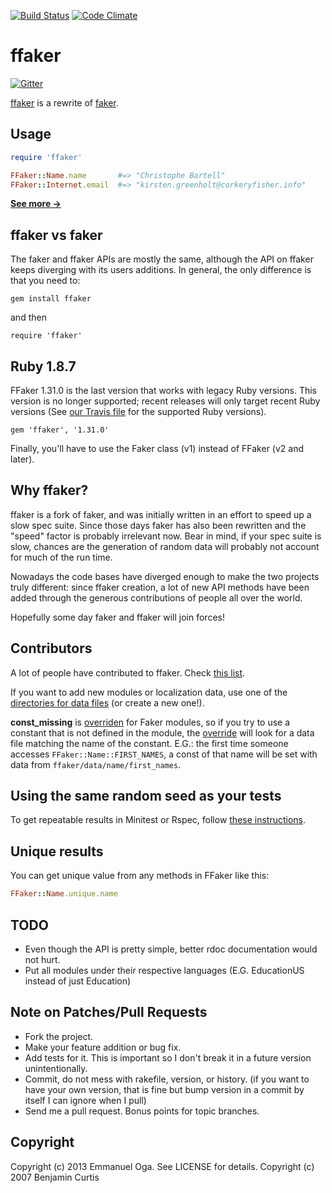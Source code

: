 [![Build Status](https://travis-ci.org/ffaker/ffaker.svg?branch=master)](https://travis-ci.org/ffaker/ffaker) [![Code Climate](https://codeclimate.com/github/EmmanuelOga/ffaker/badges/gpa.svg)](https://codeclimate.com/github/EmmanuelOga/ffaker)
# ffaker

[![Gitter](https://badges.gitter.im/Join%20Chat.svg)](https://gitter.im/ffaker/ffaker?utm_source=badge&utm_medium=badge&utm_campaign=pr-badge&utm_content=badge)

[ffaker](http://rubygems.org/gems/ffaker) is a rewrite of [faker](http://rubygems.org/gems/faker).

## Usage

```ruby
require 'ffaker'

FFaker::Name.name       #=> "Christophe Bartell"
FFaker::Internet.email  #=> "kirsten.greenholt@corkeryfisher.info"
```

**[See more →](REFERENCE.md)**

## ffaker vs faker

The faker and ffaker APIs are mostly the same, although the API on ffaker keeps
diverging with its users additions. In general, the only difference is that you
need to:

    gem install ffaker

and then

    require 'ffaker'

## Ruby  1.8.7

FFaker 1.31.0 is the last version that works with legacy Ruby versions. This version is no longer supported; recent releases will only target recent Ruby versions (See [our Travis file](https://github.com/ffaker/ffaker/blob/master/.travis.yml) for the supported Ruby versions).

```
gem 'ffaker', '1.31.0'
```

Finally, you'll have to use the Faker class (v1) instead of FFaker (v2 and later).

## Why ffaker?

ffaker is a fork of faker, and was initially written in an effort to speed up
a slow spec suite. Since those days faker has also been rewritten and the
"speed" factor is probably irrelevant now. Bear in mind, if your spec suite
is slow, chances are the generation of random data will probably not account
for much of the run time.

Nowadays the code bases have diverged enough to make the two projects truly
different: since ffaker creation, a lot of new API methods have been added
through the generous contributions of people all over the world.

Hopefully some day faker and ffaker will join forces!

## Contributors

A lot of people have contributed to ffaker. Check [this list](https://github.com/ffaker/ffaker/graphs/contributors).

If you want to add new modules or localization data, use one of the
[directories for data files](https://github.com/ffaker/ffaker/tree/master/lib/ffaker/data)
(or create a new one!).

**const_missing** is
[overriden](https://github.com/ffaker/ffaker/blob/master/lib/ffaker/utils/module_utils.rb#L9)
for Faker modules, so if you try to use a constant that is not defined
in the module, the
[override](https://github.com/ffaker/ffaker/blob/master/lib/ffaker/utils/module_utils.rb#L9)
will look for a data file matching the name of the constant. E.G.: the
first time someone accesses `FFaker::Name::FIRST_NAMES`, a const of that
name will be set with data from `ffaker/data/name/first_names`.

## Using the same random seed as your tests

To get repeatable results in Minitest or Rspec, follow [these instructions](RANDOM.md#using-the-same-random-seed-as-your-tests).

## Unique results

You can get unique value from any methods in FFaker like this:

```rb
FFaker::Name.unique.name
```

## TODO

* Even though the API is pretty simple, better rdoc documentation would not hurt.
* Put all modules under their respective languages (E.G. EducationUS instead of just Education)

## Note on Patches/Pull Requests

* Fork the project.
* Make your feature addition or bug fix.
* Add tests for it. This is important so I don't break it in a
  future version unintentionally.
* Commit, do not mess with rakefile, version, or history.
  (if you want to have your own version, that is fine but bump version in a commit by itself I can ignore when I pull)
* Send me a pull request. Bonus points for topic branches.

## Copyright

Copyright (c) 2013 Emmanuel Oga. See LICENSE for details.
Copyright (c) 2007 Benjamin Curtis
